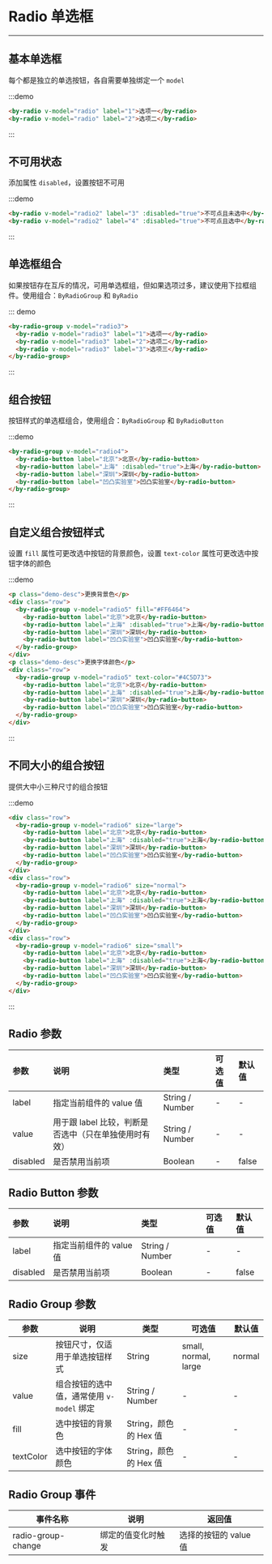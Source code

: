 # Radio 单选框

----

## 基本单选框

每个都是独立的单选按钮，各自需要单独绑定一个 `model`

:::demo
```html
<by-radio v-model="radio" label="1">选项一</by-radio>
<by-radio v-model="radio" label="2">选项二</by-radio>
```
:::

## 不可用状态

添加属性 `disabled`，设置按钮不可用

:::demo
```html
<by-radio v-model="radio2" label="3" :disabled="true">不可点且未选中</by-radio>
<by-radio v-model="radio2" label="4" :disabled="true">不可点且选中</by-radio>
```
:::

## 单选框组合

如果按钮存在互斥的情况，可用单选框组，但如果选项过多，建议使用下拉框组件。使用组合：`ByRadioGroup` 和 `ByRadio`

::: demo
```html
<by-radio-group v-model="radio3">
  <by-radio v-model="radio3" label="1">选项一</by-radio>
  <by-radio v-model="radio3" label="2">选项二</by-radio>
  <by-radio v-model="radio3" label="3">选项三</by-radio>
</by-radio-group>
```
:::


## 组合按钮

按钮样式的单选框组合，使用组合：`ByRadioGroup` 和 `ByRadioButton`

:::demo
```html
<by-radio-group v-model="radio4">
  <by-radio-button label="北京">北京</by-radio-button>
  <by-radio-button label="上海" :disabled="true">上海</by-radio-button>
  <by-radio-button label="深圳">深圳</by-radio-button>
  <by-radio-button label="凹凸实验室">凹凸实验室</by-radio-button>
</by-radio-group>
```
:::

## 自定义组合按钮样式

设置 `fill` 属性可更改选中按钮的背景颜色，设置 `text-color` 属性可更改选中按钮字体的颜色

:::demo
```html
<p class="demo-desc">更换背景色</p>
<div class="row">
  <by-radio-group v-model="radio5" fill="#FF6464">
    <by-radio-button label="北京">北京</by-radio-button>
    <by-radio-button label="上海" :disabled="true">上海</by-radio-button>
    <by-radio-button label="深圳">深圳</by-radio-button>
    <by-radio-button label="凹凸实验室">凹凸实验室</by-radio-button>
  </by-radio-group>
</div>
<p class="demo-desc">更换字体颜色</p>
<div class="row">
  <by-radio-group v-model="radio5" text-color="#4C5D73">
    <by-radio-button label="北京">北京</by-radio-button>
    <by-radio-button label="上海" :disabled="true">上海</by-radio-button>
    <by-radio-button label="深圳">深圳</by-radio-button>
    <by-radio-button label="凹凸实验室">凹凸实验室</by-radio-button>
  </by-radio-group>
</div>
```
:::

## 不同大小的组合按钮

提供大中小三种尺寸的组合按钮

:::demo
```html
<div class="row">
  <by-radio-group v-model="radio6" size="large">
    <by-radio-button label="北京">北京</by-radio-button>
    <by-radio-button label="上海" :disabled="true">上海</by-radio-button>
    <by-radio-button label="深圳">深圳</by-radio-button>
    <by-radio-button label="凹凸实验室">凹凸实验室</by-radio-button>
  </by-radio-group>
</div>
<div class="row">
  <by-radio-group v-model="radio6" size="normal">
    <by-radio-button label="北京">北京</by-radio-button>
    <by-radio-button label="上海" :disabled="true">上海</by-radio-button>
    <by-radio-button label="深圳">深圳</by-radio-button>
    <by-radio-button label="凹凸实验室">凹凸实验室</by-radio-button>
  </by-radio-group>
</div>
<div class="row">
  <by-radio-group v-model="radio6" size="small">
    <by-radio-button label="北京">北京</by-radio-button>
    <by-radio-button label="上海" :disabled="true">上海</by-radio-button>
    <by-radio-button label="深圳">深圳</by-radio-button>
    <by-radio-button label="凹凸实验室">凹凸实验室</by-radio-button>
  </by-radio-group>
</div>
```
:::

## Radio 参数

| 参数      | 说明          | 类型      | 可选值                           | 默认值  |
| :---------- | :-------------- | :---------- | :-----------------------------  | :-------- |
| label | 指定当前组件的 value 值 | String / Number | - | - |
| value | 用于跟 label 比较，判断是否选中（只在单独使用时有效） | String / Number | - | - |
| disabled | 是否禁用当前项 |Boolean | - | false |

## Radio Button 参数

| 参数      | 说明          | 类型      | 可选值                           | 默认值  |
| :---------- | :-------------- | :---------- | :-----------------------------  | :-------- |
| label | 指定当前组件的 value 值 | String / Number | - | - |
| disabled | 是否禁用当前项 |Boolean | - | false |

## Radio Group 参数

| 参数      | 说明          | 类型      | 可选值                           | 默认值  |
|---------- |-------------- |---------- |--------------------------------  |-------- |
| size | 按钮尺寸，仅适用于单选按钮样式 | String | small, normal, large | normal |
| value | 组合按钮的选中值，通常使用 `v-model` 绑定 | String / Number | - | - |
| fill | 选中按钮的背景色 | String，颜色的 Hex 值 | - | - |
| textColor | 选中按钮的字体颜色 | String，颜色的 Hex 值 | - | - |

## Radio Group 事件

| 事件名称      | 说明          | 返回值  |
|---------- |-------------- |---------- |
| radio-group-change | 绑定的值变化时触发 | 选择的按钮的 value 值 |

<style lang="scss" scoped>
  .row + .row {
    margin-top: 8px;
  }
</style>

<script>
  export default {
    data() {
      return {
        radio: '2',
        radio2: '4',
        radio3: '1',
        radio4: '深圳',
        radio5: '深圳',
        radio6: '深圳'
      }
    }
  }
</script>
